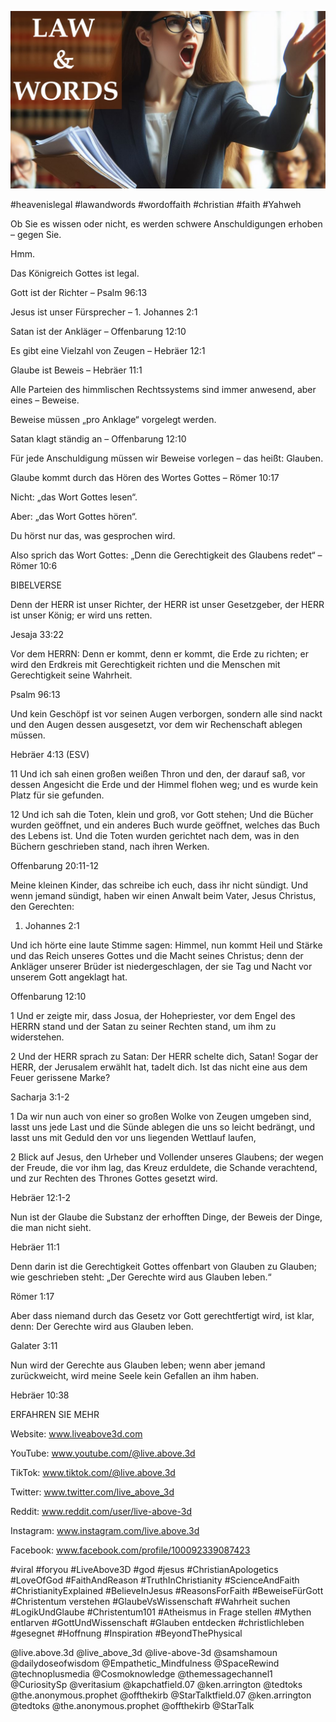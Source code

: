 ![Video cover image](../cover.jpg "cover photo")

#heavenislegal #lawandwords #wordoffaith #christian #faith #Yahweh

Ob Sie es wissen oder nicht, es werden schwere Anschuldigungen erhoben – gegen Sie.

Hmm.

Das Königreich Gottes ist legal.

Gott ist der Richter – Psalm 96:13

Jesus ist unser Fürsprecher – 1. Johannes 2:1

Satan ist der Ankläger – Offenbarung 12:10

Es gibt eine Vielzahl von Zeugen – Hebräer 12:1

Glaube ist Beweis – Hebräer 11:1

Alle Parteien des himmlischen Rechtssystems sind immer anwesend, aber eines – Beweise.

Beweise müssen „pro Anklage“ vorgelegt werden.

Satan klagt ständig an – Offenbarung 12:10

Für jede Anschuldigung müssen wir Beweise vorlegen – das heißt: Glauben.

Glaube kommt durch das Hören des Wortes Gottes – Römer 10:17

Nicht: „das Wort Gottes lesen“.

Aber: „das Wort Gottes hören“.

Du hörst nur das, was gesprochen wird.

Also sprich das Wort Gottes: „Denn die Gerechtigkeit des Glaubens redet“ – Römer 10:6

BIBELVERSE

 Denn der HERR ist unser Richter, der HERR ist unser Gesetzgeber, der HERR ist unser König; er wird uns retten.

Jesaja 33:22

Vor dem HERRN: Denn er kommt, denn er kommt, die Erde zu richten; er wird den Erdkreis mit Gerechtigkeit richten und die Menschen mit Gerechtigkeit seine Wahrheit.

Psalm 96:13

Und kein Geschöpf ist vor seinen Augen verborgen, sondern alle sind nackt und den Augen dessen ausgesetzt, vor dem wir Rechenschaft ablegen müssen.

Hebräer 4:13 (ESV)

11 Und ich sah einen großen weißen Thron und den, der darauf saß, vor dessen Angesicht die Erde und der Himmel flohen weg; und es wurde kein Platz für sie gefunden.

12 Und ich sah die Toten, klein und groß, vor Gott stehen; Und die Bücher wurden geöffnet, und ein anderes Buch wurde geöffnet, welches das Buch des Lebens ist. Und die Toten wurden gerichtet nach dem, was in den Büchern geschrieben stand, nach ihren Werken.

Offenbarung 20:11-12

Meine kleinen Kinder, das schreibe ich euch, dass ihr nicht sündigt. Und wenn jemand sündigt, haben wir einen Anwalt beim Vater, Jesus Christus, den Gerechten:

1. Johannes 2:1

Und ich hörte eine laute Stimme sagen: Himmel, nun kommt Heil und Stärke und das Reich unseres Gottes und die Macht seines Christus; denn der Ankläger unserer Brüder ist niedergeschlagen, der sie Tag und Nacht vor unserem Gott angeklagt hat.

Offenbarung 12:10

1 Und er zeigte mir, dass Josua, der Hohepriester, vor dem Engel des HERRN stand und der Satan zu seiner Rechten stand, um ihm zu widerstehen.

2 Und der HERR sprach zu Satan: Der HERR schelte dich, Satan! Sogar der HERR, der Jerusalem erwählt hat, tadelt dich. Ist das nicht eine aus dem Feuer gerissene Marke?

Sacharja 3:1-2

1 Da wir nun auch von einer so großen Wolke von Zeugen umgeben sind, lasst uns jede Last und die Sünde ablegen die uns so leicht bedrängt, und lasst uns mit Geduld den vor uns liegenden Wettlauf laufen,

2 Blick auf Jesus, den Urheber und Vollender unseres Glaubens; der wegen der Freude, die vor ihm lag, das Kreuz erduldete, die Schande verachtend, und zur Rechten des Thrones Gottes gesetzt wird.

Hebräer 12:1-2

Nun ist der Glaube die Substanz der erhofften Dinge, der Beweis der Dinge, die man nicht sieht.

Hebräer 11:1

Denn darin ist die Gerechtigkeit Gottes offenbart von Glauben zu Glauben; wie geschrieben steht: „Der Gerechte wird aus Glauben leben.“

Römer 1:17

Aber dass niemand durch das Gesetz vor Gott gerechtfertigt wird, ist klar, denn: Der Gerechte wird aus Glauben leben.

Galater 3:11

Nun wird der Gerechte aus Glauben leben; wenn aber jemand zurückweicht, wird meine Seele kein Gefallen an ihm haben.

Hebräer 10:38

ERFAHREN SIE MEHR

Website: www.liveabove3d.com

YouTube: www.youtube.com/@live.above.3d

TikTok: www.tiktok.com/@live.above.3d

Twitter: www.twitter.com/live_above_3d

Reddit: www.reddit.com/user/live-above-3d

 Instagram: www.instagram.com/live.above.3d

Facebook: www.facebook.com/profile/100092339087423

#viral #foryou #LiveAbove3D #god #jesus #ChristianApologetics #LoveOfGod #FaithAndReason #TruthInChristianity #ScienceAndFaith #ChristianityExplained #BelieveInJesus #ReasonsForFaith #BeweiseFürGott #Christentum verstehen #GlaubeVsWissenschaft #Wahrheit suchen #LogikUndGlaube #Christentum101 #Atheismus in Frage stellen #Mythen entlarven #GottUndWissenschaft #Glauben entdecken #christlichleben #gesegnet #Hoffnung #Inspiration #BeyondThePhysical

@live.above.3d @live_above_3d @live-above-3d @samshamoun @dailydoseofwisdom @Empathetic_Mindfulness @SpaceRewind @technoplusmedia @Cosmoknowledge @themessagechannel1 @CuriositySp @veritasium @kapchatfield.07 @ken.arrington @tedtoks @the.anonymous.prophet @offthekirb @StarTalktfield.07 @ken.arrington @tedtoks @the.anonymous.prophet @offthekirb @StarTalk